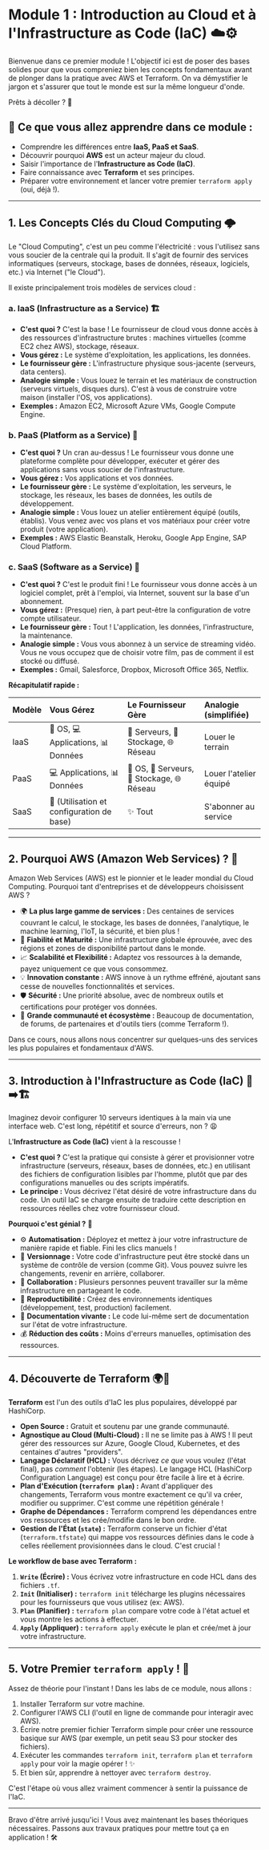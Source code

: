 # Module 1 : Introduction au Cloud et à l'Infrastructure as Code (IaC) ☁️⚙️

Bienvenue dans ce premier module ! L'objectif ici est de poser des bases solides pour que vous compreniez bien les concepts fondamentaux avant de plonger dans la pratique avec AWS et Terraform. On va démystifier le jargon et s'assurer que tout le monde est sur la même longueur d'onde.

Prêts à décoller ? 🚀

## 🎯 Ce que vous allez apprendre dans ce module :

*   Comprendre les différences entre **IaaS, PaaS et SaaS**.
*   Découvrir pourquoi **AWS** est un acteur majeur du cloud.
*   Saisir l'importance de l'**Infrastructure as Code (IaC)**.
*   Faire connaissance avec **Terraform** et ses principes.
*   Préparer votre environnement et lancer votre premier `terraform apply` (oui, déjà !).

---

## 1. Les Concepts Clés du Cloud Computing 🌩️

Le "Cloud Computing", c'est un peu comme l'électricité : vous l'utilisez sans vous soucier de la centrale qui la produit. Il s'agit de fournir des services informatiques (serveurs, stockage, bases de données, réseaux, logiciels, etc.) via Internet ("le Cloud").

Il existe principalement trois modèles de services cloud :

### a. IaaS (Infrastructure as a Service) 🏗️

*   **C'est quoi ?** C'est la base ! Le fournisseur de cloud vous donne accès à des ressources d'infrastructure brutes : machines virtuelles (comme EC2 chez AWS), stockage, réseaux.
*   **Vous gérez :** Le système d'exploitation, les applications, les données.
*   **Le fournisseur gère :** L'infrastructure physique sous-jacente (serveurs, data centers).
*   **Analogie simple :** Vous louez le terrain et les matériaux de construction (serveurs virtuels, disques durs). C'est à vous de construire votre maison (installer l'OS, vos applications).
*   **Exemples :** Amazon EC2, Microsoft Azure VMs, Google Compute Engine.

### b. PaaS (Platform as a Service) 🧩

*   **C'est quoi ?** Un cran au-dessus ! Le fournisseur vous donne une plateforme complète pour développer, exécuter et gérer des applications sans vous soucier de l'infrastructure.
*   **Vous gérez :** Vos applications et vos données.
*   **Le fournisseur gère :** Le système d'exploitation, les serveurs, le stockage, les réseaux, les bases de données, les outils de développement.
*   **Analogie simple :** Vous louez un atelier entièrement équipé (outils, établis). Vous venez avec vos plans et vos matériaux pour créer votre produit (votre application).
*   **Exemples :** AWS Elastic Beanstalk, Heroku, Google App Engine, SAP Cloud Platform.

### c. SaaS (Software as a Service) 📧

*   **C'est quoi ?** C'est le produit fini ! Le fournisseur vous donne accès à un logiciel complet, prêt à l'emploi, via Internet, souvent sur la base d'un abonnement.
*   **Vous gérez :** (Presque) rien, à part peut-être la configuration de votre compte utilisateur.
*   **Le fournisseur gère :** Tout ! L'application, les données, l'infrastructure, la maintenance.
*   **Analogie simple :** Vous vous abonnez à un service de streaming vidéo. Vous ne vous occupez que de choisir votre film, pas de comment il est stocké ou diffusé.
*   **Exemples :** Gmail, Salesforce, Dropbox, Microsoft Office 365, Netflix.

**Récapitulatif rapide :**

| Modèle | Vous Gérez                               | Le Fournisseur Gère                        | Analogie (simplifiée) |
| :----- | :--------------------------------------- | :----------------------------------------- | :-------------------- |
| IaaS   | 🤖 OS, 💻 Applications, 📊 Données        | 🔩 Serveurs, 💾 Stockage, 🌐 Réseau       | Louer le terrain      |
| PaaS   | 💻 Applications, 📊 Données              | 🤖 OS, 🔩 Serveurs, 💾 Stockage, 🌐 Réseau | Louer l'atelier équipé |
| SaaS   | 👤 (Utilisation et configuration de base) | ✨ Tout                                    | S'abonner au service  |

---

## 2. Pourquoi AWS (Amazon Web Services) ? 🌟

Amazon Web Services (AWS) est le pionnier et le leader mondial du Cloud Computing. Pourquoi tant d'entreprises et de développeurs choisissent AWS ?

*   🌍 **La plus large gamme de services :** Des centaines de services couvrant le calcul, le stockage, les bases de données, l'analytique, le machine learning, l'IoT, la sécurité, et bien plus !
*   💪 **Fiabilité et Maturité :** Une infrastructure globale éprouvée, avec des régions et zones de disponibilité partout dans le monde.
*   📈 **Scalabilité et Flexibilité :** Adaptez vos ressources à la demande, payez uniquement ce que vous consommez.
*   💡 **Innovation constante :** AWS innove à un rythme effréné, ajoutant sans cesse de nouvelles fonctionnalités et services.
*   🛡️ **Sécurité :** Une priorité absolue, avec de nombreux outils et certifications pour protéger vos données.
*   👥 **Grande communauté et écosystème :** Beaucoup de documentation, de forums, de partenaires et d'outils tiers (comme Terraform !).

Dans ce cours, nous allons nous concentrer sur quelques-uns des services les plus populaires et fondamentaux d'AWS.

---

## 3. Introduction à l'Infrastructure as Code (IaC) 📜➡️🏗️

Imaginez devoir configurer 10 serveurs identiques à la main via une interface web. C'est long, répétitif et source d'erreurs, non ? 😩

L'**Infrastructure as Code (IaC)** vient à la rescousse !

*   **C'est quoi ?** C'est la pratique qui consiste à gérer et provisionner votre infrastructure (serveurs, réseaux, bases de données, etc.) en utilisant des fichiers de configuration lisibles par l'homme, plutôt que par des configurations manuelles ou des scripts impératifs.
*   **Le principe :** Vous décrivez l'état désiré de votre infrastructure dans du code. Un outil IaC se charge ensuite de traduire cette description en ressources réelles chez votre fournisseur cloud.

**Pourquoi c'est génial ?** 🤔

*   ⚙️ **Automatisation :** Déployez et mettez à jour votre infrastructure de manière rapide et fiable. Fini les clics manuels !
*   🔄 **Versionnage :** Votre code d'infrastructure peut être stocké dans un système de contrôle de version (comme Git). Vous pouvez suivre les changements, revenir en arrière, collaborer.
*   🤝 **Collaboration :** Plusieurs personnes peuvent travailler sur la même infrastructure en partageant le code.
*   🔁 **Reproductibilité :** Créez des environnements identiques (développement, test, production) facilement.
*   📄 **Documentation vivante :** Le code lui-même sert de documentation sur l'état de votre infrastructure.
*   💰 **Réduction des coûts :** Moins d'erreurs manuelles, optimisation des ressources.

---

## 4. Découverte de Terraform 🌍🔧

**Terraform** est l'un des outils d'IaC les plus populaires, développé par HashiCorp.

*   **Open Source :** Gratuit et soutenu par une grande communauté.
*   **Agnostique au Cloud (Multi-Cloud) :** Il ne se limite pas à AWS ! Il peut gérer des ressources sur Azure, Google Cloud, Kubernetes, et des centaines d'autres "providers".
*   **Langage Déclaratif (HCL) :** Vous décrivez *ce que* vous voulez (l'état final), pas *comment* l'obtenir (les étapes). Le langage HCL (HashiCorp Configuration Language) est conçu pour être facile à lire et à écrire.
*   **Plan d'Exécution (`terraform plan`) :** Avant d'appliquer des changements, Terraform vous montre exactement ce qu'il va créer, modifier ou supprimer. C'est comme une répétition générale !
*   **Graphe de Dépendances :** Terraform comprend les dépendances entre vos ressources et les crée/modifie dans le bon ordre.
*   **Gestion de l'État (`state`) :** Terraform conserve un fichier d'état (`terraform.tfstate`) qui mappe vos ressources définies dans le code à celles réellement provisionnées dans le cloud. C'est crucial !

**Le workflow de base avec Terraform :**

1.  **`Write` (Écrire) :** Vous écrivez votre infrastructure en code HCL dans des fichiers `.tf`.
2.  **`Init` (Initialiser) :** `terraform init` télécharge les plugins nécessaires pour les fournisseurs que vous utilisez (ex: AWS).
3.  **`Plan` (Planifier) :** `terraform plan` compare votre code à l'état actuel et vous montre les actions à effectuer.
4.  **`Apply` (Appliquer) :** `terraform apply` exécute le plan et crée/met à jour votre infrastructure.

---

## 5. Votre Premier `terraform apply` ! 🎉

Assez de théorie pour l'instant ! Dans les labs de ce module, nous allons :

1.  Installer Terraform sur votre machine.
2.  Configurer l'AWS CLI (l'outil en ligne de commande pour interagir avec AWS).
3.  Écrire notre premier fichier Terraform simple pour créer une ressource basique sur AWS (par exemple, un petit seau S3 pour stocker des fichiers).
4.  Exécuter les commandes `terraform init`, `terraform plan` et `terraform apply` pour voir la magie opérer ! ✨
5.  Et bien sûr, apprendre à nettoyer avec `terraform destroy`.

C'est l'étape où vous allez vraiment commencer à sentir la puissance de l'IaC.

---

Bravo d'être arrivé jusqu'ici ! Vous avez maintenant les bases théoriques nécessaires.
Passons aux travaux pratiques pour mettre tout ça en application ! 🛠️